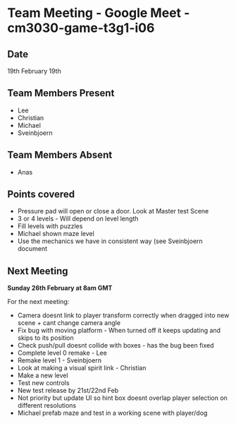 # Team Meeting - Google Meet - cm3030-game-t3g1-i06

## Date
19th February 19th

## Team Members Present
- Lee
- Christian
- Michael
- Sveinbjoern

## Team Members Absent
- Anas

## Points covered
- Pressure pad will open or close a door. Look at Master test Scene
- 3 or 4 levels - Will depend on level length
- Fill levels with puzzles
- Michael shown maze level
- Use the mechanics we have in consistent way (see Sveinbjoern document

## Next Meeting
**Sunday 26th February at 8am GMT**

For the next meeting:
- Camera doesnt link to player transform correctly when dragged into new scene + cant change camera angle
- Fix bug with moving platform - When turned off it keeps updating and skips to its position
- Check push/pull doesnt collide with boxes - has the bug been fixed
- Complete level 0 remake - Lee
- Remake level 1 - Sveinbjoern
- Look at making a visual spirit link - Christian
- Make a new level
- Test new controls
- New test release by 21st/22nd Feb
- Not priority but update UI so hint box doesnt overlap player selection on different resolutions
- Michael prefab maze and test in a working scene with player/dog


